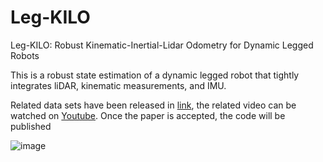# Leg-KILO
Leg-KILO: Robust Kinematic-Inertial-Lidar Odometry for Dynamic Legged Robots

This is a robust state estimation of a dynamic legged robot that tightly integrates liDAR, kinematic measurements, and IMU.

Related data sets have been released in [link](https://github.com/ouguangjun/legkilo-dataset), the related video can be watched on [Youtube](https://youtu.be/6O74De5BLeQ). Once the paper is accepted, the code will be published

![image](https://github.com/ouguangjun/Leg-KILO/assets/105149931/b24a59f6-49d7-453e-9a15-09e70c283097)


